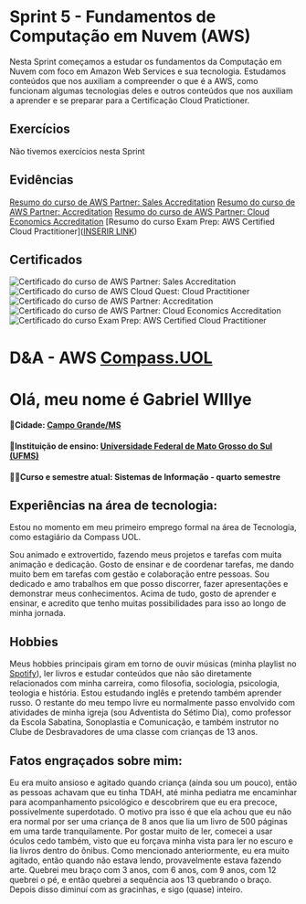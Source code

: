 # Sprint 5 - Fundamentos de Computação em Nuvem (AWS)

Nesta Sprint começamos a estudar os fundamentos da Computação em Nuvem com foco em Amazon Web Services e sua tecnologia. Estudamos conteúdos que nos auxiliam a compreender o que é a AWS, como funcionam algumas tecnologias deles e outros conteúdos que nos auxiliam a aprender e se preparar para a Certificação Cloud Pratictioner.

## Exercícios

Não tivemos exercícios nesta Sprint

## Evidências

[Resumo do curso de AWS Partner: Sales Accreditation](https://gabrielwillye.notion.site/AWS-Sales-Accreditation-498f1ef430a3482ab7c039a0b80d4f28?pvs=4)
[Resumo do curso de AWS Partner: Accreditation]((https://gabrielwillye.notion.site/AWS-Accreditation-afbd292cebef4674a537d4b0db70f919?pvs=4))
[Resumo do curso de AWS Partner: Cloud Economics Accreditation](https://gabrielwillye.notion.site/AWS-Cloud-Economics-Accreditaion-365d5273eaf6475fbbfd2bcec47de53a?pvs=4)
[Resumo do curso Exam Prep: AWS Certified Cloud Practitioner]([INSERIR LINK](https://gabrielwillye.notion.site/Exam-Prep-AWS-Cloud-Practitioner-55e4e47b14a4487ab71569eef57c0391?pvs=4))

## Certificados

![Certificado do curso de AWS Partner: Sales Accreditation](certificados/Sales.jpg)
![Certificado do curso de AWS Cloud Quest: Cloud Practitioner](certificados/CloudQuest.jpg)
![Certificado do curso de AWS Partner: Accreditation](certificados/Accreditation.jpg)
![Certificado do curso de AWS Partner: Cloud Economics Accreditation](certificados/Cloud.jpg)
![Certificado do curso Exam Prep: AWS Certified Cloud Practitioner](certificados/ExamPrep.jpg)

# D&A - AWS [Compass.UOL](https://compass.uol/pt/home/?utm_source=google-ads&utm_medium=ppc&utm_campaign=compasso-uol-institucional&utm_term=compass+uol)
# Olá, meu nome é Gabriel WIllye

#### 🏡Cidade: [Campo Grande/MS](https://www.google.com.br/maps/place/Campo+Grande,+MS/@-20.6258611,-54.8465322,10z/data=!3m1!4b1!4m6!3m5!1s0x9486f3f8b2834447:0xa35a7db8b968e5fd!8m2!3d-20.6281521!4d-54.5218074!16s%2Fg%2F11rgdh3sd7?entry=ttu)
#### 🏫Instituição de ensino: [Universidade Federal de Mato Grosso do Sul (UFMS)](https://www.ufms.br/)
#### 👨‍🎓Curso e semestre atual: Sistemas de Informação - quarto semestre

## Experiências na área de tecnologia:

Estou no momento em meu primeiro emprego formal na área de Tecnologia, como estagiário da Compass UOL.

Sou animado e extrovertido, fazendo meus projetos e tarefas com muita animação e dedicação. Gosto de ensinar e de coordenar tarefas, me dando muito bem em tarefas com gestão e colaboração entre pessoas. Sou dedicado e amo trabalhos em que posso discorrer, fazer apresentações e demonstrar meus conhecimentos. Acima de tudo, gosto de aprender e ensinar, e acredito que tenho muitas possibilidades para isso ao longo de minha jornada.

## Hobbies

Meus hobbies principais giram em torno de ouvir músicas (minha playlist no [Spotify](https://open.spotify.com/playlist/60y6pGtZ0K207UEY6QipqZ?si=4da97c4284724c35)), ler livros e estudar conteúdos que não são diretamente relacionados com minha carreira, como filosofia, sociologia, psicologia, teologia e história. Estou estudando inglês e pretendo também aprender russo.
O restante do meu tempo livre eu normalmente passo envolvido com atividades de minha igreja (sou Adventista do Sétimo Dia), como professor da Escola Sabatina, Sonoplastia e Comunicação, e também instrutor no Clube de Desbravadores de uma classe com crianças de 13 anos. 

## Fatos engraçados sobre mim:

Eu era muito ansioso e agitado quando criança (ainda sou um pouco), então as pessoas achavam que eu tinha TDAH, até minha pediatra me encaminhar para acompanhamento psicológico e descobrirem que eu era precoce, possivelmente superdotado. O motivo pra isso é que ela achou que eu não era normal por ser uma criança de 8 anos que lia um livro de 500 páginas em uma tarde tranquilamente.
Por gostar muito de ler, comecei a usar óculos cedo também, visto que eu forçava minha vista para ler no escuro e lia livros dentro do ônibus. Como mencionado anteriormente, eu era muito agitado, então quando não estava lendo, provavelmente estava fazendo arte. Quebrei meu braço com 3 anos, com 6 anos, com 9 anos, com 12 quebrei o pé, e então quebrei a sequência aos 13 quebrando o braço. Depois disso diminuí com as gracinhas, e sigo (quase) inteiro.
